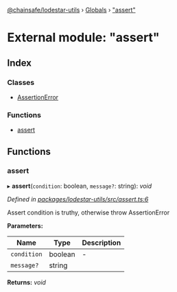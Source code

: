 [@chainsafe/lodestar-utils](../README.md) › [Globals](../globals.md) › ["assert"](_assert_.md)

# External module: "assert"

## Index

### Classes

* [AssertionError](../classes/_assert_.assertionerror.md)

### Functions

* [assert](_assert_.md#assert)

## Functions

###  assert

▸ **assert**(`condition`: boolean, `message?`: string): *void*

*Defined in [packages/lodestar-utils/src/assert.ts:6](https://github.com/ChainSafe/lodestar/blob/d092a7def/packages/lodestar-utils/src/assert.ts#L6)*

Assert condition is truthy, otherwise throw AssertionError

**Parameters:**

Name | Type | Description |
------ | ------ | ------ |
`condition` | boolean | - |
`message?` | string |   |

**Returns:** *void*
